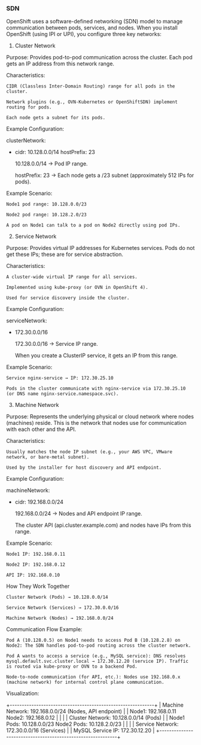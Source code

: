 ### SDN

OpenShift uses a software-defined networking (SDN) model to manage communication between pods, services, and nodes. When you install OpenShift (using IPI or UPI), you configure three key networks:
1. Cluster Network

Purpose: Provides pod-to-pod communication across the cluster. Each pod gets an IP address from this network range.

Characteristics:

    CIDR (Classless Inter-Domain Routing) range for all pods in the cluster.

    Network plugins (e.g., OVN-Kubernetes or OpenShiftSDN) implement routing for pods.

    Each node gets a subnet for its pods.

Example Configuration:

clusterNetwork:
  - cidr: 10.128.0.0/14
    hostPrefix: 23

    10.128.0.0/14 → Pod IP range.

    hostPrefix: 23 → Each node gets a /23 subnet (approximately 512 IPs for pods).

Example Scenario:

    Node1 pod range: 10.128.0.0/23

    Node2 pod range: 10.128.2.0/23

    A pod on Node1 can talk to a pod on Node2 directly using pod IPs.

2. Service Network

Purpose: Provides virtual IP addresses for Kubernetes services. Pods do not get these IPs; these are for service abstraction.

Characteristics:

    A cluster-wide virtual IP range for all services.

    Implemented using kube-proxy (or OVN in OpenShift 4).

    Used for service discovery inside the cluster.

Example Configuration:

serviceNetwork:
  - 172.30.0.0/16

    172.30.0.0/16 → Service IP range.

    When you create a ClusterIP service, it gets an IP from this range.

Example Scenario:

    Service nginx-service → IP: 172.30.25.10

    Pods in the cluster communicate with nginx-service via 172.30.25.10 (or DNS name nginx-service.namespace.svc).

3. Machine Network

Purpose: Represents the underlying physical or cloud network where nodes (machines) reside. This is the network that nodes use for communication with each other and the API.

Characteristics:

    Usually matches the node IP subnet (e.g., your AWS VPC, VMware network, or bare-metal subnet).

    Used by the installer for host discovery and API endpoint.

Example Configuration:

machineNetwork:
  - cidr: 192.168.0.0/24

    192.168.0.0/24 → Nodes and API endpoint IP range.

    The cluster API (api.cluster.example.com) and nodes have IPs from this range.

Example Scenario:

    Node1 IP: 192.168.0.11

    Node2 IP: 192.168.0.12

    API IP: 192.168.0.10

How They Work Together

    Cluster Network (Pods) → 10.128.0.0/14

    Service Network (Services) → 172.30.0.0/16

    Machine Network (Nodes) → 192.168.0.0/24

Communication Flow Example:

    Pod A (10.128.0.5) on Node1 needs to access Pod B (10.128.2.8) on Node2: The SDN handles pod-to-pod routing across the cluster network.

    Pod A wants to access a service (e.g., MySQL service): DNS resolves mysql.default.svc.cluster.local → 172.30.12.20 (service IP). Traffic is routed via kube-proxy or OVN to a backend Pod.

    Node-to-node communication (for API, etc.): Nodes use 192.168.0.x (machine network) for internal control plane communication.

Visualization:

+------------------------------------------------------------+
| Machine Network: 192.168.0.0/24 (Nodes, API endpoint)     |
|   Node1: 192.168.0.11    Node2: 192.168.0.12             |
|                                                            |
|   Cluster Network: 10.128.0.0/14 (Pods)                   |
|     Node1 Pods: 10.128.0.0/23   Node2 Pods: 10.128.2.0/23 |
|                                                            |
|   Service Network: 172.30.0.0/16 (Services)               |
|     MySQL Service IP: 172.30.12.20                        |
+------------------------------------------------------------+

